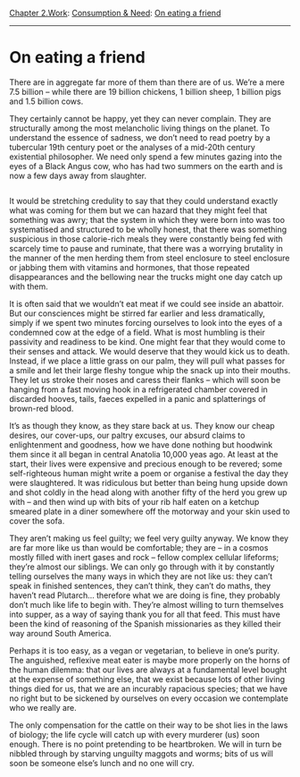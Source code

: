 [Chapter 2.Work](https://www.theschooloflife.com/thebookoflife/category/work/): [Consumption & Need](https://www.theschooloflife.com/thebookoflife/category/work/consumption-and-need/): [On eating a friend](https://www.theschooloflife.com/thebookoflife/on-eating-a-friend/)

* * *

# On eating a friend

There are in aggregate far more of them than there are of us. We’re a mere 7.5 billion – while there are 19 billion chickens, 1 billion sheep, 1 billion pigs and 1.5 billion cows.

They certainly cannot be happy, yet they can never complain. They are structurally among the most melancholic living things on the planet. To understand the essence of sadness, we don’t need to read poetry by a tubercular 19th century poet or the analyses of a mid-20th century existential philosopher. We need only spend a few minutes gazing into the eyes of a Black Angus cow, who has had two summers on the earth and is now a few days away from slaughter.

<figure class="aligncenter"><img src="https://www.theschooloflife.com/thebookoflife/wp-content/uploads/2020/06/BLACK-ANGUS-3-900x540.jpg" alt="" class="wp-image-24760" srcset="https://www.theschooloflife.com/thebookoflife/wp-content/uploads/2020/06/BLACK-ANGUS-3-900x540.jpg 900w, https://www.theschooloflife.com/thebookoflife/wp-content/uploads/2020/06/BLACK-ANGUS-3-900x540-300x180.jpg 300w, https://www.theschooloflife.com/thebookoflife/wp-content/uploads/2020/06/BLACK-ANGUS-3-900x540-768x461.jpg 768w" sizes="(max-width: 900px) 100vw, 900px"></figure>

It would be stretching credulity to say that they could understand exactly what was coming for them but we can hazard that they might feel that something was awry; that the system in which they were born into was too systematised and structured to be wholly honest, that there was something suspicious in those calorie-rich meals they were constantly being fed with scarcely time to pause and ruminate, that there was a worrying brutality in the manner of the men herding them from steel enclosure to steel enclosure or jabbing them with vitamins and hormones, that those repeated disappearances and the bellowing near the trucks might one day catch up with them.

It is often said that we wouldn’t eat meat if we could see inside an abattoir. But our consciences might be stirred far earlier and less dramatically, simply if we spent two minutes forcing ourselves to look into the eyes of a condemned cow at the edge of a field. What is most humbling is their passivity and readiness to be kind. One might fear that they would come to their senses and attack. We would deserve that they would kick us to death. Instead, if we place a little grass on our palm, they will pull what passes for a smile and let their large fleshy tongue whip the snack up into their mouths. They let us stroke their noses and caress their flanks – which will soon be hanging from a fast moving hook in a refrigerated chamber covered in discarded hooves, tails, faeces expelled in a panic and splatterings of brown-red blood.

It’s as though they know, as they stare back at us. They know our cheap desires, our cover-ups, our paltry excuses, our absurd claims to enlightenment and goodness, how we have done nothing but hoodwink them since it all began in central Anatolia 10,000 yeas ago. At least at the start, their lives were expensive and precious enough to be revered; some self-righteous human might write a poem or organise a festival the day they were slaughtered. It was ridiculous but better than being hung upside down and shot coldly in the head along with another fifty of the herd you grew up with – and then wind up with bits of your rib half eaten on a ketchup smeared plate in a diner somewhere off the motorway and your skin used to cover the sofa.

They aren’t making us feel guilty; we feel very guilty anyway. We know they are far more like us than would be comfortable; they are – in a cosmos mostly filled with inert gases and rock – fellow complex cellular lifeforms; they’re almost our siblings. We can only go through with it by constantly telling ourselves the many ways in which they are not like us: they can’t speak in finished sentences, they can’t think, they can’t do maths, they haven’t read Plutarch… therefore what we are doing is fine, they probably don’t much like life to begin with. They’re almost willing to turn themselves into supper, as a way of saying thank you for all that feed. This must have been the kind of reasoning of the Spanish missionaries as they killed their way around South America.

Perhaps it is too easy, as a vegan or vegetarian, to believe in one’s purity. The anguished, reflexive meat eater is maybe more properly on the horns of the human dilemma: that our lives are always at a fundamental level bought at the expense of something else, that we exist because lots of other living things died for us, that we are an incurably rapacious species; that we have no right but to be sickened by ourselves on every occasion we contemplate who we really are.

The only compensation for the cattle on their way to be shot lies in the laws of biology; the life cycle will catch up with every murderer (us) soon enough. There is no point pretending to be heartbroken. We will in turn be nibbled through by starving unguilty maggots and worms; bits of us will soon be someone else’s lunch and no one will cry.

